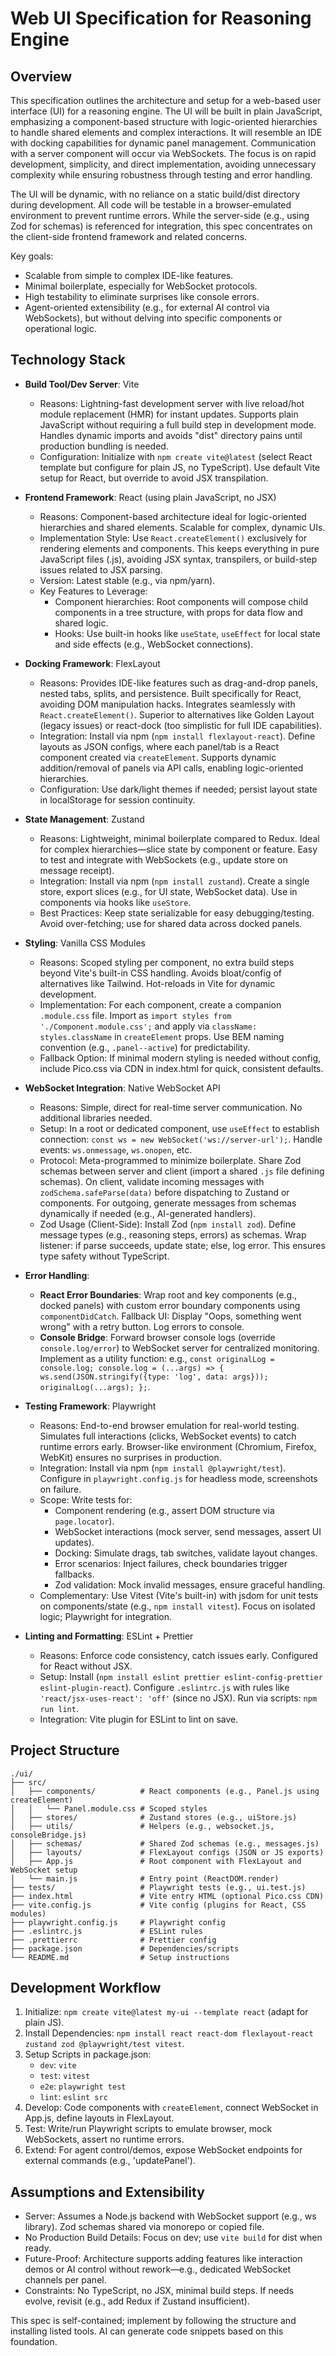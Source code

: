 # Web UI Specification for Reasoning Engine

## Overview
This specification outlines the architecture and setup for a web-based user interface (UI) for a reasoning engine. The UI will be built in plain JavaScript, emphasizing a component-based structure with logic-oriented hierarchies to handle shared elements and complex interactions. It will resemble an IDE with docking capabilities for dynamic panel management. Communication with a server component will occur via WebSockets. The focus is on rapid development, simplicity, and direct implementation, avoiding unnecessary complexity while ensuring robustness through testing and error handling.

The UI will be dynamic, with no reliance on a static build/dist directory during development. All code will be testable in a browser-emulated environment to prevent runtime errors. While the server-side (e.g., using Zod for schemas) is referenced for integration, this spec concentrates on the client-side frontend framework and related concerns.

Key goals:
- Scalable from simple to complex IDE-like features.
- Minimal boilerplate, especially for WebSocket protocols.
- High testability to eliminate surprises like console errors.
- Agent-oriented extensibility (e.g., for external AI control via WebSockets), but without delving into specific components or operational logic.

## Technology Stack
- **Build Tool/Dev Server**: Vite
    - Reasons: Lightning-fast development server with live reload/hot module replacement (HMR) for instant updates. Supports plain JavaScript without requiring a full build step in development mode. Handles dynamic imports and avoids "dist" directory pains until production bundling is needed.
    - Configuration: Initialize with `npm create vite@latest` (select React template but configure for plain JS, no TypeScript). Use default Vite setup for React, but override to avoid JSX transpilation.

- **Frontend Framework**: React (using plain JavaScript, no JSX)
    - Reasons: Component-based architecture ideal for logic-oriented hierarchies and shared elements. Scalable for complex, dynamic UIs.
    - Implementation Style: Use `React.createElement()` exclusively for rendering elements and components. This keeps everything in pure JavaScript files (.js), avoiding JSX syntax, transpilers, or build-step issues related to JSX parsing.
    - Version: Latest stable (e.g., via npm/yarn).
    - Key Features to Leverage:
        - Component hierarchies: Root components will compose child components in a tree structure, with props for data flow and shared logic.
        - Hooks: Use built-in hooks like `useState`, `useEffect` for local state and side effects (e.g., WebSocket connections).

- **Docking Framework**: FlexLayout
    - Reasons: Provides IDE-like features such as drag-and-drop panels, nested tabs, splits, and persistence. Built specifically for React, avoiding DOM manipulation hacks. Integrates seamlessly with `React.createElement()`. Superior to alternatives like Golden Layout (legacy issues) or react-dock (too simplistic for full IDE capabilities).
    - Integration: Install via npm (`npm install flexlayout-react`). Define layouts as JSON configs, where each panel/tab is a React component created via `createElement`. Supports dynamic addition/removal of panels via API calls, enabling logic-oriented hierarchies.
    - Configuration: Use dark/light themes if needed; persist layout state in localStorage for session continuity.

- **State Management**: Zustand
    - Reasons: Lightweight, minimal boilerplate compared to Redux. Ideal for complex hierarchies—slice state by component or feature. Easy to test and integrate with WebSockets (e.g., update store on message receipt).
    - Integration: Install via npm (`npm install zustand`). Create a single store, export slices (e.g., for UI state, WebSocket data). Use in components via hooks like `useStore`.
    - Best Practices: Keep state serializable for easy debugging/testing. Avoid over-fetching; use for shared data across docked panels.

- **Styling**: Vanilla CSS Modules
    - Reasons: Scoped styling per component, no extra build steps beyond Vite's built-in CSS handling. Avoids bloat/config of alternatives like Tailwind. Hot-reloads in Vite for dynamic development.
    - Implementation: For each component, create a companion `.module.css` file. Import as `import styles from './Component.module.css';` and apply via `className: styles.className` in `createElement` props. Use BEM naming convention (e.g., `.panel--active`) for predictability.
    - Fallback Option: If minimal modern styling is needed without config, include Pico.css via CDN in index.html for quick, consistent defaults.

- **WebSocket Integration**: Native WebSocket API
    - Reasons: Simple, direct for real-time server communication. No additional libraries needed.
    - Setup: In a root or dedicated component, use `useEffect` to establish connection: `const ws = new WebSocket('ws://server-url');`. Handle events: `ws.onmessage`, `ws.onopen`, etc.
    - Protocol: Meta-programmed to minimize boilerplate. Share Zod schemas between server and client (import a shared `.js` file defining schemas). On client, validate incoming messages with `zodSchema.safeParse(data)` before dispatching to Zustand or components. For outgoing, generate messages from schemas dynamically if needed (e.g., AI-generated handlers).
    - Zod Usage (Client-Side): Install Zod (`npm install zod`). Define message types (e.g., reasoning steps, errors) as schemas. Wrap listener: if parse succeeds, update state; else, log error. This ensures type safety without TypeScript.

- **Error Handling**:
    - **React Error Boundaries**: Wrap root and key components (e.g., docked panels) with custom error boundary components using `componentDidCatch`. Fallback UI: Display "Oops, something went wrong" with a retry button. Log errors to console.
    - **Console Bridge**: Forward browser console logs (override `console.log/error`) to WebSocket server for centralized monitoring. Implement as a utility function: e.g., `const originalLog = console.log; console.log = (...args) => { ws.send(JSON.stringify({type: 'log', data: args})); originalLog(...args); };`.

- **Testing Framework**: Playwright
    - Reasons: End-to-end browser emulation for real-world testing. Simulates full interactions (clicks, WebSocket events) to catch runtime errors early. Browser-like environment (Chromium, Firefox, WebKit) ensures no surprises in production.
    - Integration: Install via npm (`npm install @playwright/test`). Configure in `playwright.config.js` for headless mode, screenshots on failure.
    - Scope: Write tests for:
        - Component rendering (e.g., assert DOM structure via `page.locator`).
        - WebSocket interactions (mock server, send messages, assert UI updates).
        - Docking: Simulate drags, tab switches, validate layout changes.
        - Error scenarios: Inject failures, check boundaries trigger fallbacks.
        - Zod validation: Mock invalid messages, ensure graceful handling.
    - Complementary: Use Vitest (Vite's built-in) with jsdom for unit tests on components/state (e.g., `npm install vitest`). Focus on isolated logic; Playwright for integration.

- **Linting and Formatting**: ESLint + Prettier
    - Reasons: Enforce code consistency, catch issues early. Configured for React without JSX.
    - Setup: Install (`npm install eslint prettier eslint-config-prettier eslint-plugin-react`). Configure `.eslintrc.js` with rules like `'react/jsx-uses-react': 'off'` (since no JSX). Run via scripts: `npm run lint`.
    - Integration: Vite plugin for ESLint to lint on save.

## Project Structure
```
./ui/
├── src/
│   ├── components/          # React components (e.g., Panel.js using createElement)
│   │   └── Panel.module.css # Scoped styles
│   ├── stores/              # Zustand stores (e.g., uiStore.js)
│   ├── utils/               # Helpers (e.g., websocket.js, consoleBridge.js)
│   ├── schemas/             # Shared Zod schemas (e.g., messages.js)
│   ├── layouts/             # FlexLayout configs (JSON or JS exports)
│   ├── App.js               # Root component with FlexLayout and WebSocket setup
│   └── main.js              # Entry point (ReactDOM.render)
├── tests/                   # Playwright tests (e.g., ui.test.js)
├── index.html               # Vite entry HTML (optional Pico.css CDN)
├── vite.config.js           # Vite config (plugins for React, CSS modules)
├── playwright.config.js     # Playwright config
├── .eslintrc.js             # ESLint rules
├── .prettierrc              # Prettier config
├── package.json             # Dependencies/scripts
└── README.md                # Setup instructions
```

## Development Workflow
1. Initialize: `npm create vite@latest my-ui --template react` (adapt for plain JS).
2. Install Dependencies: `npm install react react-dom flexlayout-react zustand zod @playwright/test vitest`.
3. Setup Scripts in package.json:
    - `dev`: `vite`
    - `test`: `vitest`
    - `e2e`: `playwright test`
    - `lint`: `eslint src`
4. Develop: Code components with `createElement`, connect WebSocket in App.js, define layouts in FlexLayout.
5. Test: Write/run Playwright scripts to emulate browser, mock WebSockets, assert no runtime errors.
6. Extend: For agent control/demos, expose WebSocket endpoints for external commands (e.g., 'updatePanel').

## Assumptions and Extensibility
- Server: Assumes a Node.js backend with WebSocket support (e.g., ws library). Zod schemas shared via monorepo or copied file.
- No Production Build Details: Focus on dev; use `vite build` for dist when ready.
- Future-Proof: Architecture supports adding features like interaction demos or AI control without rework—e.g., dedicated WebSocket channels per panel.
- Constraints: No TypeScript, no JSX, minimal build steps. If needs evolve, revisit (e.g., add Redux if Zustand insufficient).

This spec is self-contained; implement by following the structure and installing listed tools. AI can generate code snippets based on this foundation.
